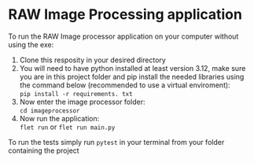 # RAW Image Processing application
To run the RAW Image processor application on your computer without using the exe:
1. Clone this resposity in your desired directory
2. You will need to have python installed at least version 3.12, make sure you are in this project folder and pip install the needed libraries using the command below (recommended to use a virtual enviroment):<br />
   ```pip install -r requirements. txt```
4. Now enter the image processor folder:<br />
   ```cd imageprocessor```
6. Now run the application:<br />
```flet run``` or ```flet run main.py```

To run the tests simply run ```pytest``` in your terminal from your folder containing the project
